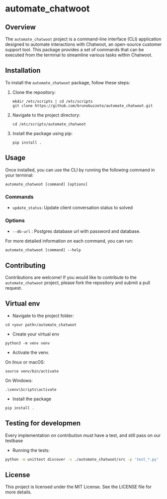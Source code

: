 # automate_chatwoot

## Overview
The `automate_chatwoot` project is a command-line interface (CLI) application designed to automate interactions with Chatwoot, an open-source customer support tool. This package provides a set of commands that can be executed from the terminal to streamline various tasks within Chatwoot.

## Installation
To install the `automate_chatwoot` package, follow these steps:

1. Clone the repository:
   ```
   mkdir /etc/scripts | cd /etc/scripts
   git clone https://github.com/brunobuzzeto/automate_chatwoot.git
   ```

2. Navigate to the project directory:
   ```
   cd /etc/scripts/automate_chatwoot
   ```

3. Install the package using pip:
   ```
   pip install .
   ```

## Usage
Once installed, you can use the CLI by running the following command in your terminal:

```
automate_chatwoot [command] [options]
```

### Commands
- `update_status`: Update client conversation status to solved

### Options
- `--db-url` : Postgres database url with password and database.


For more detailed information on each command, you can run:

```
automate_chatwoot [command] --help
```

## Contributing
Contributions are welcome! If you would like to contribute to the `automate_chatwoot` project, please fork the repository and submit a pull request.

## Virtual env

- Navigate to the project folder:

```
cd <your path>/automate_chatwoot
```

- Create your virtual env
```
python3 -m venv venv
```

- Activate the venv.

On linux or macOS:
```
source venv/bin/activate
```

On Windows:
```
.\venv\Scripts\activate
```

- Install the package
```
pip install .
```

## Testing for developmen
Every implementation on contribution must have a test, and still pass on our testbase

- Running the tests:

```bash
python -m unittest discover -s ./automate_chatwoot/src -p 'test_*.py'
```

## License
This project is licensed under the MIT License. See the LICENSE file for more details.
